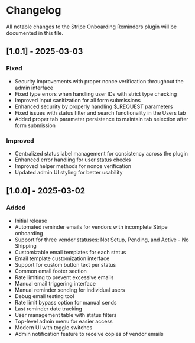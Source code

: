 # Changelog

All notable changes to the Stripe Onboarding Reminders plugin will be documented in this file.

## [1.0.1] - 2025-03-03

### Fixed

- Security improvements with proper nonce verification throughout the admin interface
- Fixed type errors when handling user IDs with strict type checking
- Improved input sanitization for all form submissions
- Enhanced security by properly handling $\_REQUEST parameters
- Fixed issues with status filter and search functionality in the Users tab
- Added proper tab parameter persistence to maintain tab selection after form submission

### Improved

- Centralized status label management for consistency across the plugin
- Enhanced error handling for user status checks
- Improved helper methods for nonce verification
- Updated admin UI styling for better usability

## [1.0.0] - 2025-03-02

### Added

- Initial release
- Automated reminder emails for vendors with incomplete Stripe onboarding
- Support for three vendor statuses: Not Setup, Pending, and Active - No Shipping
- Customizable email templates for each status
- Email template customization interface
- Support for custom button text per status
- Common email footer section
- Rate limiting to prevent excessive emails
- Manual email triggering interface
- Manual reminder sending for individual users
- Debug email testing tool
- Rate limit bypass option for manual sends
- Last reminder date tracking
- User management table with status filters
- Top-level admin menu for easier access
- Modern UI with toggle switches
- Admin notification feature to receive copies of vendor emails
